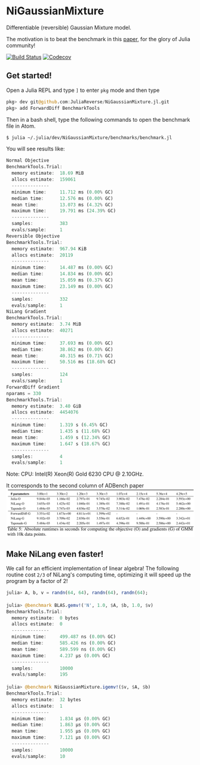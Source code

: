 # NiGaussianMixture

Differentiable (reversible) Gaussian Mixture model.

The motivation is to beat the benchmark in this [paper](https://arxiv.org/abs/1807.10129), for the glory of Julia community!

[![Build Status](https://travis-ci.com/JuliaReverse/NiGaussianMixture.jl.svg?branch=master)](https://travis-ci.com/JuliaReverse/NiGaussianMixture.jl)
[![Codecov](https://codecov.io/gh/JuliaReverse/NiGaussianMixture.jl/branch/master/graph/badge.svg)](https://codecov.io/gh/JuliaReverse/NiGaussianMixture.jl)

## Get started!

Open a Julia REPL and type `]` to enter `pkg` mode and then type
```julia pkg
pkg> dev git@github.com:JuliaReverse/NiGaussianMixture.jl.git
pkg> add ForwardDiff BenchmarkTools
```

Then in a bash shell, type the following commands to open the benchmark file in Atom.
```bash
$ julia ~/.julia/dev/NiGaussianMixture/benchmarks/benchmark.jl
```

You will see results like:
```julia repl
Normal Objective
BenchmarkTools.Trial: 
  memory estimate:  18.69 MiB
  allocs estimate:  159061
  --------------
  minimum time:     11.712 ms (0.00% GC)
  median time:      12.576 ms (0.00% GC)
  mean time:        13.073 ms (4.32% GC)
  maximum time:     19.791 ms (24.39% GC)
  --------------
  samples:          383
  evals/sample:     1
Reversible Objective
BenchmarkTools.Trial: 
  memory estimate:  967.94 KiB
  allocs estimate:  20119
  --------------
  minimum time:     14.487 ms (0.00% GC)
  median time:      14.834 ms (0.00% GC)
  mean time:        15.059 ms (0.37% GC)
  maximum time:     23.149 ms (0.00% GC)
  --------------
  samples:          332
  evals/sample:     1
NiLang Gradient
BenchmarkTools.Trial: 
  memory estimate:  3.74 MiB
  allocs estimate:  40271
  --------------
  minimum time:     37.693 ms (0.00% GC)
  median time:      38.862 ms (0.00% GC)
  mean time:        40.315 ms (0.71% GC)
  maximum time:     50.516 ms (18.68% GC)
  --------------
  samples:          124
  evals/sample:     1
ForwardDiff Gradient
nparams = 330
BenchmarkTools.Trial: 
  memory estimate:  3.40 GiB
  allocs estimate:  4454076
  --------------
  minimum time:     1.319 s (6.45% GC)
  median time:      1.435 s (11.68% GC)
  mean time:        1.459 s (12.34% GC)
  maximum time:     1.647 s (18.67% GC)
  --------------
  samples:          4
  evals/sample:     1
```

Note: CPU: Intel(R) Xeon(R) Gold 6230 CPU @ 2.10GHz.

It corresponds to the second column of ADBench paper
![ADBench](benchmarks/adbench.png)

## Make NiLang even faster!
We call for an efficient implementation of linear algebra!
The following routine cost `2/3` of NiLang's computing time, optimizing it will speed up the program by a factor of 2!

```julia
julia> A, b, v = randn(64, 64), randn(64), randn(64);

julia> @benchmark BLAS.gemv!('N', 1.0, $A, $b, 1.0, $v)
BenchmarkTools.Trial:
  memory estimate:  0 bytes
  allocs estimate:  0
  --------------
  minimum time:     499.487 ns (0.00% GC)
  median time:      585.426 ns (0.00% GC)
  mean time:        589.599 ns (0.00% GC)
  maximum time:     4.237 μs (0.00% GC)
  --------------
  samples:          10000
  evals/sample:     195

julia> @benchmark NiGaussianMixture.igemv!($v, $A, $b)
BenchmarkTools.Trial:
  memory estimate:  32 bytes
  allocs estimate:  1
  --------------
  minimum time:     1.834 μs (0.00% GC)
  median time:      1.863 μs (0.00% GC)
  mean time:        1.955 μs (0.00% GC)
  maximum time:     7.121 μs (0.00% GC)
  --------------
  samples:          10000
  evals/sample:     10
```
